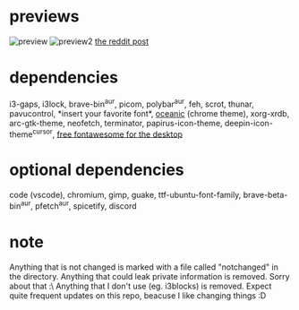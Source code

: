# previews
![preview](https://user-images.githubusercontent.com/67065165/157416974-8595a24c-e828-406f-ab06-1f5c42eb843e.png)
![preview2](https://user-images.githubusercontent.com/67065165/156595286-3dd40cd5-f287-424d-98d6-286116ac2bc9.png)
[the reddit post](https://www.reddit.com/r/unixporn/comments/t5tx4c/i3gaps_first_i3_post_in_a_while/)

# dependencies
i3-gaps, i3lock, brave-bin<sup>aur</sup>, picom, polybar<sup>aur</sup>, feh, scrot, thunar, pavucontrol, \*insert your favorite font\*, [oceanic](https://chrome.google.com/webstore/detail/oceanic/gbbacdmgjdfajabgglpjifcedoajdimg) (chrome theme), xorg-xrdb, arc-gtk-theme, neofetch, terminator, papirus-icon-theme, deepin-icon-theme<sup>cursor</sup>, [free fontawesome for the desktop](https://fontawesome.com/download)
# optional dependencies
code (vscode), chromium, gimp, guake, ttf-ubuntu-font-family, brave-beta-bin<sup>aur</sup>, pfetch<sup>aur</sup>, spicetify, discord
# note
Anything that is not changed is marked with a file called "notchanged" in the directory.
Anything that could leak private information is removed. Sorry about that :\\
Anything that I don't use (eg. i3blocks) is removed.
Expect quite frequent updates on this repo, beacuse I like changing things :D
